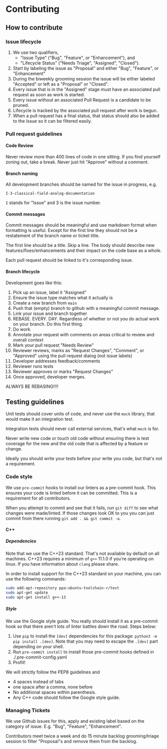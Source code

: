 # Contributing

## How to contribute

### Issue lifecycle

  1. We use two qualifiers, 
      - "Issue Type" ("Bug", "Feature", or "Enhancement"), and
      - "Lifecycle Status" ("Needs Triage", "Assigned", "Closed").
  1. Start by labeling the issue as "Proposal" and either "Bug", "Feature", or "Enhancement"
  1. During the biweekly grooming session the issue will be either labeled "Accepted" or left as a "Proposal" or "Closed".
  1. Every issue that is in the "Assigned" stage must have an associated pull request as soon as work is started.
  1. Every issue without an associated Pull Request is a candidate to be pruned.
  1. Lifecycle is tracked by the associated pull request after work is begun.
  1. When a pull request has a final status, that status should also be added to the Issue so it can be filtered easily.

### Pull request guidelines

#### Code Review

Never review more than 400 lines of code in one sitting. If you find yourself zoning out, take a break. Never just hit 
"Approve" without a comment.

#### Branch naming

All development branches should be named for the issue in progress, e.g.

```
I-3-classical-field-analog-documentation
```

`I` stands for "Issue" and 3 is the issue number. 

#### Commit messages

Commit messages should be meaningful and use markdown format when formatting is useful. Except
for the first line they should not be a restatement of the branch name or ticket title.

The first line should be a title. Skip a line. The body should describe new features/fixes/enhancements
and their impact on the code base as a whole.

Each pull request should be linked to it's corresponding issue.

#### Branch lifecycle

Development goes like this:

  1. Pick up an issue, label it "Assigned"
  1. Ensure the issue type matches what it actually is
  1. Create a new branch from `main` 
  1. Push that (empty) branch to github with a meaningful commit message.
  1. Link your issue and branch together
  1. REBASE. EVERY. DAY. Regardless of whether or not you do actual work on your branch. Do this first thing.
  1. Do work
  1. Annotate your request with comments on areas critical to review and overall context
  1. Mark your pull request "Needs Review"
  1. Reviewer reviews, marks as "Request Changes", "Comment", or "Approved" using the pull request dialog (not issue labels)
  1. Developer addresses feedback/comments
  1. Reviewer runs tests
  1. Reviewer approves or marks "Request Changes"
  1. Once approved, developer merges.

ALWAYS BE REBASING!!!!

## Testing guidelines

Unit tests should cover units of code, and never use the `mock` library, that would make it an integration test.

Integration tests should never call external services, that's what `mock` is for.

Never write new code or touch old code without ensuring there is test coverage for the new and the old code that is 
affected by a feature or change.

Ideally you should write your tests before your write you code, but that's not a requirement.

### Code style

We use `pre-commit` hooks to install our linters as a pre-commit hook. This ensures your code is linted before it can be
committed. This is a requirement for all contributors.

When you attempt to commit and see that it fails, run `git diff` to see what changes were made/linted. If those changes
look OK to you you can just commit from there running `git add . && git commit -a`.

#### C++

##### Dependencies

Note that we use the C++23 standard. That's not available by default on all machines. C++23 requires a minimum of `g++` 11.1.0 if you're operating on linux. If you have information about `clang` please share.

In order to install support for the C++23 standard on your machine, you can use the following commands:

```bash
sudo add-apt-repository ppa:ubuntu-toolchain-r/test
sudo apt-get update
sudo apt-get install g++-13
```

##### Style

We use the Google style guide. You really should install it as a pre-commit hook so that there aren't lots of linter 
battles down the road. Steps below:

  1. Use `pip` to install the `[dev]` dependencies for this package: `python3 -m pip install .[dev]`. Note that you may need to escape the `.[dev]` part depending on your shell.
  1. Run `pre-commit install` to install those pre-commit hooks defined in ./.pre-commit-config.yaml
  1. Profit!

We will strictly follow the PEP8 guidelines and

  - 4 spaces instead of tabs
  - one space after a comma, none before
  - No additional spaces within parenthesis.
  - Any C++ code should follow the Google style guide.

### Managing Tickets

We use Github issues for this, apply and existing label based on the category of issue. E.g. "Bug", "Feature", 
"Enhancement".

Contributors meet twice a week and do 15 minute backlog grooming/triage session to filter "Proposal"s and remove them 
from the backlog.
